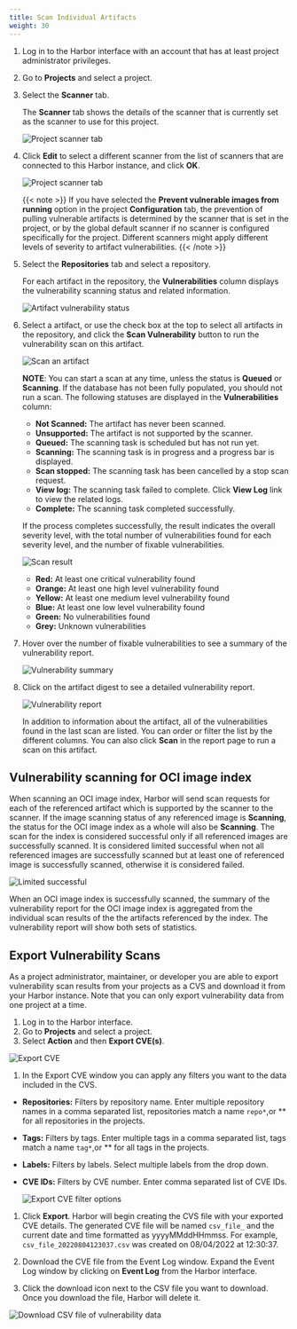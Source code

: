 ```yaml
---
title: Scan Individual Artifacts
weight: 30
---
```


1. Log in to the Harbor interface with an account that has at least project administrator privileges.
1. Go to **Projects** and select a project.
1. Select the **Scanner** tab.

    The **Scanner** tab shows the details of the scanner that is currently set as the scanner to use for this project.

    ![Project scanner tab](../../../img/project-scanners.png)

1. Click **Edit** to select a different scanner from the list of scanners that are connected to this Harbor instance, and click **OK**.

   ![Project scanner tab](../../../img/select-scanner.png)

   {{< note >}}
   If you have selected the **Prevent vulnerable images from running** option in the project **Configuration** tab, the prevention of pulling vulnerable artifacts is determined by the scanner that is set in the project, or by the global default scanner if no scanner is configured specifically for the project. Different scanners might apply different levels of severity to artifact vulnerabilities.
   {{< /note >}}

1. Select the **Repositories** tab and select a repository.

    For each artifact in the repository, the **Vulnerabilities** column displays the vulnerability scanning status and related information.

    ![Artifact vulnerability status](../../../img/artifact-vulnerability-status.png)

1. Select a artifact, or use the check box at the top to select all artifacts in the repository, and click the **Scan Vulnerability** button to run the vulnerability scan on this artifact.

    ![Scan an artifact](../../../img/scan-artifact.png)

    **NOTE**: You can start a scan at any time, unless the status is **Queued** or **Scanning**. If the database has not been fully populated, you should not run a scan. The following statuses are displayed in the **Vulnerabilities** column:

    * **Not Scanned:** The artifact has never been scanned.
    * **Unsupported:** The artifact is not supported by the scanner.
    * **Queued:** The scanning task is scheduled but has not run yet.
    * **Scanning:** The scanning task is in progress and a progress bar is displayed.
    * **Scan stopped:** The scanning task has been cancelled by a stop scan request.
    * **View log:** The scanning task failed to complete. Click **View Log** link to view the related logs.
    * **Complete:** The scanning task completed successfully.

    If the process completes successfully, the result indicates the overall severity level, with the total number of vulnerabilities found for each severity level, and the number of fixable vulnerabilities.

    ![Scan result](../../../img/scan-result.png)

    * **Red:** At least one critical vulnerability found
    * **Orange:** At least one high level vulnerability found
    * **Yellow:** At least one medium level vulnerability found
    * **Blue:** At least one low level vulnerability found
    * **Green:** No vulnerabilities found
    * **Grey:** Unknown vulnerabilities

1. Hover over the number of fixable vulnerabilities to see a summary of the vulnerability report.

    ![Vulnerability summary](../../../img/vulnerability-summary.png)

1. Click on the artifact digest to see a detailed vulnerability report.

    ![Vulnerability report](../../../img/artifact-detail.png)

    In addition to information about the artifact, all of the vulnerabilities found in the last scan are listed. You can order or filter the list by the different columns. You can also click **Scan** in the report page to run a scan on this artifact.


## Vulnerability scanning for OCI image index

When scanning an OCI image index, Harbor will send scan requests for each of the referenced artifact which is supported by the scanner to the scanner. If the image scanning status of any referenced image is **Scanning**, the status for the OCI image index as a whole will also be **Scanning**. The scan for the index is considered successful only if all referenced images are successfully scanned. It is considered limited successful when not all referenced images are successfully scanned but at least one of referenced image is successfully scanned, otherwise it is considered failed.

![Limited successful](../../../img/limited-successful-status.png)


When an OCI image index is successfully scanned, the summary of the vulnerability report for the OCI image index is aggregated from the individual scan results of the the artifacts referenced by the index. The vulnerability report will show both sets of statistics.

## Export Vulnerability Scans

As a project administrator, maintainer, or developer you are able to export vulnerability scan results from your projects as a CVS and download it from your Harbor instance. Note that you can only export vulnerability data from one project at a time.

1. Log in to the Harbor interface.
1. Go to **Projects** and select a project.
1. Select **Action** and then **Export CVE(s)**.

  ![Export CVE](../../../img/export-vulnerabilities.png)

1. In the Export CVE window you can apply any filters you want to the data included in the CVS.

  * **Repositories:** Filters by repository name. Enter multiple repository names in a comma separated list, repositories match a name `repo*`,or ** for all repositories in the projects.
  * **Tags:** Filters by tags. Enter multiple tags in a comma separated list, tags match a name `tag*`,or ** for all tags in the projects.
  * **Labels:** Filters by labels. Select multiple labels from the drop down.
  * **CVE IDs:** Filters by CVE number. Enter comma separated list of CVE IDs.

    ![Export CVE filter options](../../../img/filter-export-vulnerabilities.png)

1. Click **Export**. Harbor will begin creating the CVS file with your exported CVE details. The generated CVE file will be named `csv_file_` and the current date and time formatted as yyyyMMddHHmmss. For example, `csv_file_20220804123037.csv` was created on 08/04/2022 at 12:30:37.

1. Download the CVE file from the Event Log window. Expand the Event Log window by clicking on **Event Log** from the Harbor interface.
1. Click the download icon next to the CSV file you want to download. Once you download the file, Harbor will delete it.

![Download CSV file of vulnerability data](../../../img/download-export-vulnerabilities.png)
